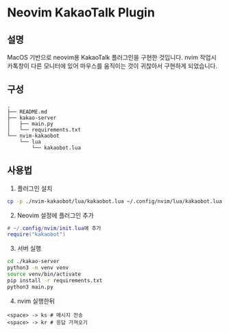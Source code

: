 
# Neovim KakaoTalk Plugin

## 설명

MacOS 기반으로 neovim용 KakaoTalk 플러그인을 구현한 것입니다.
nvim 작업시 카톡창이 다른 모니터에 있어 마우스를 움직이는 것이 귀찮아서
구현하게 되었습니다. 

## 구성
```
.
├── README.md
├── kakao-server
│   ├── main.py
│   └── requirements.txt
└── nvim-kakaobot
    └── lua
        └── kakaobot.lua
```


## 사용법

1. 플러그인 설치
```bash
cp -p ./nvim-kakaobot/lua/kakaobot.lua ~/.config/nvim/lua/kakaobot.lua
```

2. Neovim 설정에 플러그인 추가
```lua
# ~/.config/nvim/init.lua에 추가
require("kakaobot")
```


3. 서버 실행
```bash
cd ./kakao-server
python3 -m venv venv
source venv/bin/activate
pip install -r requirements.txt
python3 main.py
```

4. nvim 실행한뒤 
```
<space> -> ks # 메시지 전송
<space> -> kr # 응답 가져오기
```


